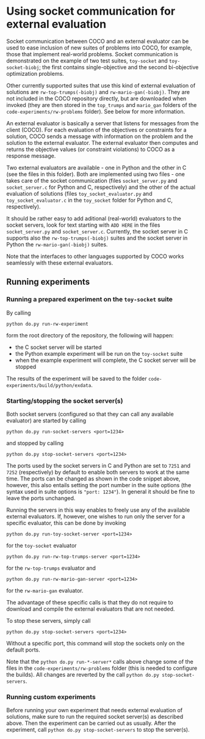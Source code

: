 # Using socket communication for external evaluation 

Socket communication between COCO and an external evaluator can be used to ease inclusion 
of new suites of problems into COCO, for example, those that implement real-world problems. 
Socket communication is demonstrated on the example of two test suites, `toy-socket` and 
`toy-socket-biobj`; the first contains single-objective and the second bi-objective optimization problems.

Other currently supported suites that use this kind of external evaluation of
solutions are `rw-top-trumps(-biobj)` and `rw-mario-gan(-biobj)`. They are not included in the
COCO repository directly, but are downloaded when invoked (they are then stored in the
`top_trumps` and `mario_gan` folders of the `code-experiments/rw-problems` folder).
See below for more information.

An external evaluator is basically a server that listens for messages
from the client (COCO). For each evaluation of the objectives or constraints
for a solution, COCO sends a message with information
on the problem and the solution to the external evaluator. The external evaluator then 
computes and returns the objective values (or constraint violations) to COCO as a response message.

Two external evaluators are available - one in Python and the other in C (see the files
in this folder). Both are implemented using two files - one takes care of the socket 
communication (files `socket_server.py` and `socket_server.c` for Python and C, respectively) 
and the other of the actual evaluation of solutions (files `toy_socket_evaluator.py` and 
`toy_socket_evaluator.c` in the `toy_socket` folder for Python and C, respectively). 

It should be rather easy to add aditional (real-world) evaluators to the socket servers, 
look for text starting with `ADD HERE` in the files `socket_server.py` and `socket_server.c`.
Currently, the socket server in C supports also the `rw-top-trumps(-biobj)` suites and the socket
server in Python the `rw-mario-gan(-biobj)` suites.

Note that the interfaces to other languages supported by COCO works seamlessly with these external
evaluators.

## Running experiments

### Running a prepared experiment on the `toy-socket` suite

By calling

````
python do.py run-rw-experiment
````

form the root directory of the repository, the following will happen:
- the C socket server will be started
- the Python example experiment will be run on the `toy-socket` suite
- when the example experiment will complete, the C socket server will be stopped

The results of the experiment will be saved to the folder `code-experiments/build/python/exdata`.

### Starting/stopping the socket server(s)

Both socket servers (configured so that they can call any available evaluator) are started by calling

````
python do.py run-socket-servers <port=1234>
````

and stopped by calling

````
python do.py stop-socket-servers <port=1234>
````

The ports used by the socket servers in C and Python are set to `7251` and `7252` (respectively)
by default to enable both servers to work at the same time. The ports can be changed as shown
in the code snippet above, however, this also entails setting the port number in the suite
options (the syntax used in suite options is `"port: 1234"`). In general it should be fine to leave
the ports unchanged.

Running the servers in this way enables to freely use any of the available external evaluators.
If, however, one wishes to run only the server for a specific evaluator, this can be done by invoking

````
python do.py run-toy-socket-server <port=1234>
````
for the `toy-socket` evaluator

````
python do.py run-rw-top-trumps-server <port=1234>
````
for the `rw-top-trumps` evaluator and

````
python do.py run-rw-mario-gan-server <port=1234>
````
for the `rw-mario-gan` evaluator.

The advantage of these specific calls is that they do not require to download and compile the external evaluators
that are not needed.

To stop these servers, simply call
````
python do.py stop-socket-servers <port=1234>
````

Without a specific port, this command will stop the sockets only on the default ports. 

Note that the `python do.py run-*-server*` calls above change some of the files in the `code-experiments/rw-problems` folder
(this is needed to configure the builds). All changes are reverted by the call `python do.py stop-socket-servers`.

### Running custom experiments

Before running your own experiment that needs external evaluation of solutions, make sure to
run the required socket server(s) as described above. Then the experiment can be carried out as
usually. After the experiment, call `python do.py stop-socket-servers` to stop the server(s).
